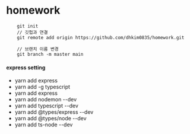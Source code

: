 # homework

```
    git init
    // 깃헙과 연결
    git remote add origin https://github.com/dhkim0835/homework.git

    // 브랜치 이름 변경
    git branch -m master main
```

#### express setting

- yarn add express
- yarn add -g typescript
- yarn add express
- yarn add nodemon --dev
- yarn add typescript --dev
- yarn add @types/express --dev
- yarn add @types/node --dev
- yarn add ts-node --dev
